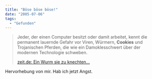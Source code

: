 ```yaml
---
title: "Böse böse böse!"
date: "2005-07-06"
tags:
  - "Gefunden"
---
```


> Jeder, der einen Computer besitzt oder damit arbeitet, kennt die permanent lauernde Gefahr vor Viren, Würmern, **Cookies** und Trojanischen Pferden, die wie ein Damoklesschwert über der modernen Technologie schweben.
>
> [zeit.de: Ein Wurm sie zu knechten...](http://www.zeit.de/2005/27/Sasser)

Hervorhebung von mir. Hab ich jetzt Angst.
